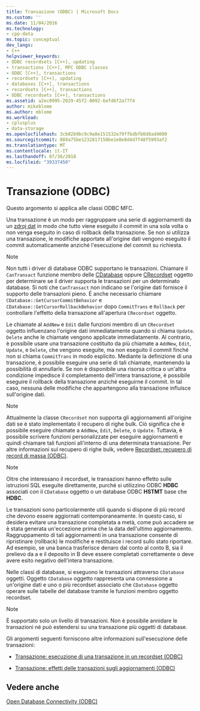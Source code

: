 ```yaml
---
title: Transazione (ODBC) | Microsoft Docs
ms.custom: ''
ms.date: 11/04/2016
ms.technology:
- cpp-data
ms.topic: conceptual
dev_langs:
- C++
helpviewer_keywords:
- ODBC recordsets [C++], updating
- transactions [C++], MFC ODBC classes
- ODBC [C++], transactions
- recordsets [C++], updating
- databases [C++], transactions
- recordsets [C++], transactions
- ODBC recordsets [C++], transactions
ms.assetid: a2ec0995-2029-45f2-8092-6efd6f2a77f4
author: mikeblome
ms.author: mblome
ms.workload:
- cplusplus
- data-storage
ms.openlocfilehash: 3cb02b9bc9c9a8e151532e79ffbdbfb0d8ad4000
ms.sourcegitcommit: 889a75be1232817150be1e0e8d4d7f48f5993af2
ms.translationtype: MT
ms.contentlocale: it-IT
ms.lasthandoff: 07/30/2018
ms.locfileid: "39337450"
---
```

# <a name="transaction-odbc"></a>Transazione (ODBC)
Questo argomento si applica alle classi ODBC MFC.  
  
 Una transazione è un modo per raggruppare una serie di aggiornamenti da un [zdroj dat](../../data/odbc/data-source-odbc.md) in modo che tutto viene eseguito il commit in una sola volta o non venga eseguito in caso di rollback della transazione. Se non si utilizza una transazione, le modifiche apportate all'origine dati vengono eseguito il commit automaticamente anziché l'esecuzione del commit su richiesta.  
  
> [!NOTE]
>  Non tutti i driver di database ODBC supportano le transazioni. Chiamare il `CanTransact` funzione membro delle [CDatabase](../../mfc/reference/cdatabase-class.md) oppure [CRecordset](../../mfc/reference/crecordset-class.md) oggetto per determinare se il driver supporta le transazioni per un determinato database. Si noti che `CanTransact` non indicano se l'origine dati fornisce il supporto delle transazioni pieno. È anche necessario chiamare `CDatabase::GetCursorCommitBehavior` e `CDatabase::GetCursorRollbackBehavior` dopo `CommitTrans` e `Rollback` per controllare l'effetto della transazione all'apertura `CRecordset` oggetto.  
  
 Le chiamate al `AddNew` e `Edit` dalle funzioni membro di un `CRecordset` oggetto influenzano l'origine dati immediatamente quando si chiama `Update`. `Delete` anche le chiamate vengono applicate immediatamente. Al contrario, è possibile usare una transazione costituito da più chiamate a `AddNew`, `Edit`, `Update`, e `Delete`, che vengono eseguite, ma non eseguito il commit finché non si chiama `CommitTrans` in modo esplicito. Mediante la definizione di una transazione, è possibile eseguire una serie di tali chiamate, mantenendo la possibilità di annullarle. Se non è disponibile una risorsa critica o un'altra condizione impedisce il completamento dell'intera transazione, è possibile eseguire il rollback della transazione anziché eseguirne il commit. In tal caso, nessuna delle modifiche che appartengono alla transazione influisce sull'origine dati.  
  
> [!NOTE]
>  Attualmente la classe `CRecordset` non supporta gli aggiornamenti all'origine dati se è stato implementato il recupero di righe bulk. Ciò significa che è possibile eseguire chiamate a `AddNew`, `Edit`, `Delete`, o `Update`. Tuttavia, è possibile scrivere funzioni personalizzate per eseguire aggiornamenti e quindi chiamare tali funzioni all'interno di una determinata transazione. Per altre informazioni sul recupero di righe bulk, vedere [Recordset: recupero di record di massa (ODBC)](../../data/odbc/recordset-fetching-records-in-bulk-odbc.md).  
  
> [!NOTE]
>  Oltre che interessano il recordset, le transazioni hanno effetto sulle istruzioni SQL eseguite direttamente, purché si utilizzino ODBC **HDBC** associati con il `CDatabase` oggetto o un database ODBC **HSTMT** base che **HDBC**.  
  
 Le transazioni sono particolarmente utili quando si dispone di più record che devono essere aggiornati contemporaneamente. In questo caso, si desidera evitare una transazione completata a metà, come può accadere se è stata generata un'eccezione prima che la data dell'ultimo aggiornamento. Raggruppamento di tali aggiornamenti in una transazione consente di ripristinare (rollback) le modifiche e restituisce i record sullo stato riportare. Ad esempio, se una banca trasferisce denaro dal conto al conto B, sia il prelievo da a e il deposito in B deve essere completati correttamente o deve avere esito negativo dell'intera transazione.  
  
 Nelle classi di database, si eseguono le transazioni attraverso `CDatabase` oggetti. Oggetto `CDatabase` oggetto rappresenta una connessione a un'origine dati e uno o più recordset associato che `CDatabase` oggetto operare sulle tabelle del database tramite le funzioni membro oggetto recordset.  
  
> [!NOTE]
>  È supportato solo un livello di transazioni. Non è possibile annidare le transazioni né può estendersi su una transazione più oggetti di database.  
  
 Gli argomenti seguenti forniscono altre informazioni sull'esecuzione delle transazioni:  
  
-   [Transazione: esecuzione di una transazione in un recordset (ODBC)](../../data/odbc/transaction-performing-a-transaction-in-a-recordset-odbc.md)  
  
-   [Transazione: effetti delle transazioni sugli aggiornamenti (ODBC)](../../data/odbc/transaction-how-transactions-affect-updates-odbc.md)  
  
## <a name="see-also"></a>Vedere anche  
 [Open Database Connectivity (ODBC)](../../data/odbc/open-database-connectivity-odbc.md)